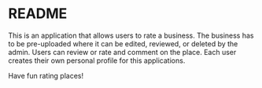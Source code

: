 # README

This is an application that allows users to rate a business.
The business has to be pre-uploaded where it can be
edited, reviewed, or deleted by the admin. Users can review or
rate and comment on the place. Each user creates their own
personal profile for this applications.

Have fun rating places!

